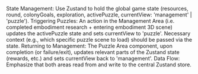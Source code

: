 State Management: Use Zustand to hold the global game state (resources, round, colonyGoals, exploration, activePuzzle, currentView: 'management' | 'puzzle').
Triggering Puzzles: An action in the Management Area (i.e. completed embodiment research + entering embodiment 3D scene) updates the activePuzzle state and sets currentView to 'puzzle'. Necessary context (e.g., which specific puzzle scene to load) should be passed via the state.
Returning to Management: The Puzzle Area component, upon completion (or failure/exit), updates relevant parts of the Zustand state (rewards, etc.) and sets currentView back to 'management'.
Data Flow: Emphasize that both areas read from and write to the central Zustand store.